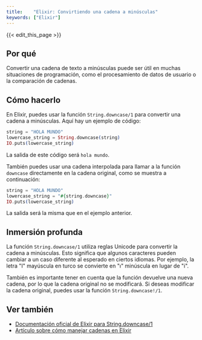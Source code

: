 ```yaml
---
title:    "Elixir: Convirtiendo una cadena a minúsculas"
keywords: ["Elixir"]
---
```


{{< edit_this_page >}}

## Por qué

Convertir una cadena de texto a minúsculas puede ser útil en muchas situaciones de programación, como el procesamiento de datos de usuario o la comparación de cadenas.

## Cómo hacerlo

En Elixir, puedes usar la función `String.downcase/1` para convertir una cadena a minúsculas. Aquí hay un ejemplo de código:

``` elixir
string = "HOLA MUNDO"
lowercase_string = String.downcase(string)
IO.puts(lowercase_string)
```

La salida de este código será `hola mundo`.

También puedes usar una cadena interpolada para llamar a la función `downcase` directamente en la cadena original, como se muestra a continuación:

``` elixir
string = "HOLA MUNDO"
lowercase_string = "#{string.downcase}"
IO.puts(lowercase_string)
```

La salida será la misma que en el ejemplo anterior.

## Inmersión profunda

La función `String.downcase/1` utiliza reglas Unicode para convertir la cadena a minúsculas. Esto significa que algunos caracteres pueden cambiar a un caso diferente al esperado en ciertos idiomas. Por ejemplo, la letra "I" mayúscula en turco se convierte en "ı" minúscula en lugar de "i".

También es importante tener en cuenta que la función devuelve una nueva cadena, por lo que la cadena original no se modificará. Si deseas modificar la cadena original, puedes usar la función `String.downcase!/1`.

## Ver también

- [Documentación oficial de Elixir para String.downcase/1](https://hexdocs.pm/elixir/String.html#downcase/1)
- [Artículo sobre cómo manejar cadenas en Elixir](https://tedic.org/manejo-de-cadenas-en-elixir.html)